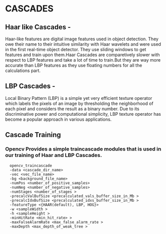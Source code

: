 # CASCADES

## Haar like Cascades -
Haar-like features are digital image features used in object detection. They owe their name to their intuitive similarity with Haar wavelets and were used in the first real-time object detector.
They use sliding windows to get features and train upon them.Haar Cascades are comparetively slower with respect to LBP features and take a lot of time to train.But they are way more accurate than LBP features as they use floating numbers for all the calculations part.

## LBP Cascades - 
Local Binary Pattern (LBP) is a simple yet very efficient texture operator which labels the pixels of an image by thresholding the neighborhood of each pixel and considers the result as a binary number. Due to its discriminative power and computational simplicity, LBP texture operator has become a popular approach in various applications.

## Cascade Training
### Opencv Provides a simple traincascade modules that is used in our training of Haar and LBP Cascades.

```
  opencv_traincascade 
  -data <cascade_dir_name> 
  -vec <vec_file_name> 
  -bg <background_file_name> 
  -numPos <number_of_positive_samples> 
  -numNeg <number_of_negative_samples>  
  -numStages <number_of_stages > 
  -precalcValBufSize <precalculated_vals_buffer_size_in_Mb > 
  -precalcIdxBufSize <precalculated_idxs_buffer_size_in_Mb > 
  -featureType <{HAAR(default), LBP, HOG}> 
  -w <sampleWidth > 
  -h <sampleHeight > 
  -minHitRate <min_hit_rate> > 
  -maxFalseAlarmRate <max_false_alarm_rate > 
  -maxDepth <max_depth_of_weak_tree >
 
```
